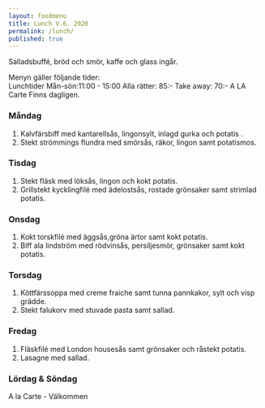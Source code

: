 ```yaml
---
layout: foodmenu
title: Lunch V.6. 2020
permalink: /lunch/
published: true
---
```

Salladsbuffé, bröd och smör, kaffe och glass ingår.

Menyn gäller följande tider:  
Lunchtider  Mån-sön:11:00 - 15:00
Alla rätter: 85:- Take away: 70:-
A LA Carte Finns dagligen.

### Måndag
1. Kalvfärsbiff med kantarellsås, lingonsylt, inlagd gurka och potatis .
2. Stekt strömmings flundra med smörsås, räkor, lingon samt potatismos.


### Tisdag
1. Stekt fläsk med löksås, lingon och kokt potatis.
2. Grillstekt kycklingfilé med ädelostsås, rostade grönsaker samt strimlad potatis.

### Onsdag
1. Kokt torskfilé med äggsås,gröna ärtor samt kokt potatis.
2. Biff ala lindström med rödvinsås, persiljesmör, grönsaker samt kokt potatis.

### Torsdag
1. Köttfärssoppa med creme fraiche samt tunna pannkakor, sylt och visp grädde. 
2. Stekt falukorv med stuvade pasta samt sallad.

### Fredag
1. Fläskfilé med London housesås samt grönsaker och råstekt potatis.
2. Lasagne med sallad.
                                                                                                    
                   
### Lördag & Söndag
A la Carte - Välkommen
